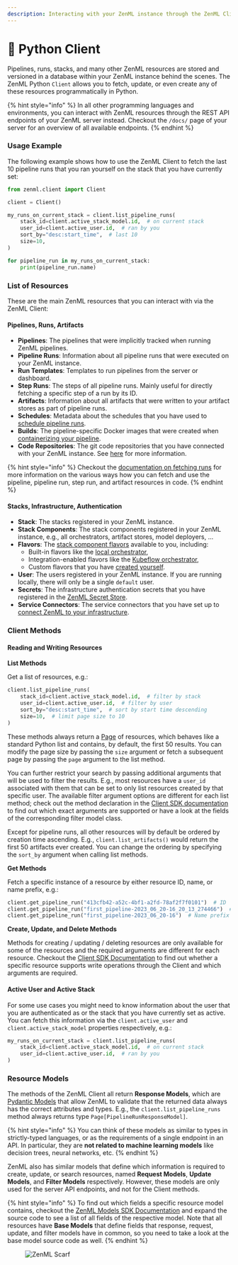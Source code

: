 ```yaml
---
description: Interacting with your ZenML instance through the ZenML Client.
---
```


# 🐍 Python Client

Pipelines, runs, stacks, and many other ZenML resources are stored and versioned in a database within your ZenML instance behind the scenes. The ZenML Python `Client` allows you to fetch, update, or even create any of these resources programmatically in Python.

{% hint style="info" %}
In all other programming languages and environments, you can interact with ZenML resources through the REST API endpoints of your ZenML server instead. Checkout the `/docs/` page of your server for an overview of all available endpoints.
{% endhint %}

### Usage Example

The following example shows how to use the ZenML Client to fetch the last 10 pipeline runs that you ran yourself on the stack that you have currently set:

```python
from zenml.client import Client

client = Client()

my_runs_on_current_stack = client.list_pipeline_runs(
    stack_id=client.active_stack_model.id,  # on current stack
    user_id=client.active_user.id,  # ran by you
    sort_by="desc:start_time",  # last 10
    size=10,
)

for pipeline_run in my_runs_on_current_stack:
    print(pipeline_run.name)
```

### List of Resources

These are the main ZenML resources that you can interact with via the ZenML Client:

#### Pipelines, Runs, Artifacts

* **Pipelines**: The pipelines that were implicitly tracked when running ZenML pipelines.
* **Pipeline Runs**: Information about all pipeline runs that were executed on your ZenML instance.
* **Run Templates**: Templates to run pipelines from the server or dashboard.
* **Step Runs**: The steps of all pipeline runs. Mainly useful for directly fetching a specific step of a run by its ID.
* **Artifacts**: Information about all artifacts that were written to your artifact stores as part of pipeline runs.
* **Schedules**: Metadata about the schedules that you have used to [schedule pipeline runs](../how-to/pipeline-development/build-pipelines/schedule-a-pipeline.md).
* **Builds**: The pipeline-specific Docker images that were created when [containerizing your pipeline](../how-to/infrastructure-deployment/customize-docker-builds/README.md).
* **Code Repositories**: The git code repositories that you have connected with your ZenML instance. See [here](../user-guide/production-guide/connect-code-repository.md) for more information.

{% hint style="info" %}
Checkout the [documentation on fetching runs](../how-to/pipeline-development/build-pipelines/fetching-pipelines.md) for more information on the various ways how you can fetch and use the pipeline, pipeline run, step run, and artifact resources in code.
{% endhint %}

#### Stacks, Infrastructure, Authentication

* **Stack**: The stacks registered in your ZenML instance.
* **Stack Components**: The stack components registered in your ZenML instance, e.g., all orchestrators, artifact stores, model deployers, ...
* **Flavors**: The [stack component flavors](../getting-started/core-concepts.md#flavor) available to you, including:
  * Built-in flavors like the [local orchestrator](../component-guide/orchestrators/local.md),
  * Integration-enabled flavors like the [Kubeflow orchestrator](../component-guide/orchestrators/kubeflow.md),
  * Custom flavors that you have [created yourself](../how-to/infrastructure-deployment/stack-deployment/implement-a-custom-stack-component.md).
* **User**: The users registered in your ZenML instance. If you are running locally, there will only be a single `default` user.
* **Secrets**: The infrastructure authentication secrets that you have registered in the [ZenML Secret Store](../how-to/interact-with-secrets.md).
* **Service Connectors**: The service connectors that you have set up to [connect ZenML to your infrastructure](../how-to/infrastructure-deployment/auth-management/README.md).

### Client Methods

#### Reading and Writing Resources

**List Methods**

Get a list of resources, e.g.:

```python
client.list_pipeline_runs(
    stack_id=client.active_stack_model.id,  # filter by stack
    user_id=client.active_user.id,  # filter by user
    sort_by="desc:start_time",  # sort by start time descending
    size=10,  # limit page size to 10
)
```

These methods always return a [Page](https://sdkdocs.zenml.io/latest/core\_code\_docs/core-models/#zenml.models.page\_model) of resources, which behaves like a standard Python list and contains, by default, the first 50 results. You can modify the page size by passing the `size` argument or fetch a subsequent page by passing the `page` argument to the list method.

You can further restrict your search by passing additional arguments that will be used to filter the results. E.g., most resources have a `user_id` associated with them that can be set to only list resources created by that specific user. The available filter argument options are different for each list method; check out the method declaration in the [Client SDK documentation](https://sdkdocs.zenml.io/latest/core\_code\_docs/core-client/) to find out which exact arguments are supported or have a look at the fields of the corresponding filter model class.

Except for pipeline runs, all other resources will by default be ordered by creation time ascending. E.g., `client.list_artifacts()` would return the first 50 artifacts ever created. You can change the ordering by specifying the `sort_by` argument when calling list methods.

**Get Methods**

Fetch a specific instance of a resource by either resource ID, name, or name prefix, e.g.:

```python
client.get_pipeline_run("413cfb42-a52c-4bf1-a2fd-78af2f7f0101")  # ID
client.get_pipeline_run("first_pipeline-2023_06_20-16_20_13_274466")  # Name
client.get_pipeline_run("first_pipeline-2023_06_20-16")  # Name prefix
```

**Create, Update, and Delete Methods**

Methods for creating / updating / deleting resources are only available for some of the resources and the required arguments are different for each resource. Checkout the [Client SDK Documentation](https://sdkdocs.zenml.io/latest/core\_code\_docs/core-client/) to find out whether a specific resource supports write operations through the Client and which arguments are required.

#### Active User and Active Stack

For some use cases you might need to know information about the user that you are authenticated as or the stack that you have currently set as active. You can fetch this information via the `client.active_user` and `client.active_stack_model` properties respectively, e.g.:

```python
my_runs_on_current_stack = client.list_pipeline_runs(
    stack_id=client.active_stack_model.id,  # on current stack
    user_id=client.active_user.id,  # ran by you
)
```

### Resource Models

The methods of the ZenML Client all return **Response Models**, which are [Pydantic Models](https://docs.pydantic.dev/latest/usage/models/) that allow ZenML to validate that the returned data always has the correct attributes and types. E.g., the `client.list_pipeline_runs` method always returns type `Page[PipelineRunResponseModel]`.

{% hint style="info" %}
You can think of these models as similar to types in strictly-typed languages, or as the requirements of a single endpoint in an API. In particular, they are **not related to machine learning models** like decision trees, neural networks, etc.
{% endhint %}

ZenML also has similar models that define which information is required to create, update, or search resources, named **Request Models**, **Update Models**, and **Filter Models** respectively. However, these models are only used for the server API endpoints, and not for the Client methods.

{% hint style="info" %}
To find out which fields a specific resource model contains, checkout the [ZenML Models SDK Documentation](https://sdkdocs.zenml.io/latest/core\_code\_docs/core-models/#zenml.models) and expand the source code to see a list of all fields of the respective model. Note that all resources have **Base Models** that define fields that response, request, update, and filter models have in common, so you need to take a look at the base model source code as well.
{% endhint %}

<figure><img src="https://static.scarf.sh/a.png?x-pxid=f0b4f458-0a54-4fcd-aa95-d5ee424815bc" alt="ZenML Scarf"><figcaption></figcaption></figure>
